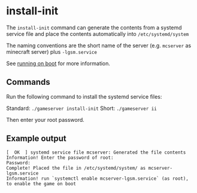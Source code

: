 # install-init
The `install-init` command can generate the contents from a systemd service file and place the contents automatically into `/etc/systemd/system`

The naming conventions are the short name of the server (e.g. `mcserver` as minecraft server) plus `-lgsm.service`

See [running on boot](../configuration/running-on-boot.md) for more information.

## Commands

Run the following command to install the systemd service files:

Standard: `./gameserver install-init`
Short: `./gameserver ii`

Then enter your root password.

## Example output

```
[  OK  ] systemd service file mcserver: Generated the file contents
Information! Enter the password of root:
Password:
Complete! Placed the file in /etc/systemd/system/ as mcserver-lgsm.service
Information! run `systemctl enable mcserver-lgsm.service` (as root), to enable the game on boot
```
